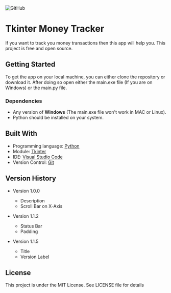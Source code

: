 <img alt="GitHub" src="https://img.shields.io/github/license/Arnav-Ghatti/Tkinter-Money-Tracker?style=plastic">

# Tkinter Money Tracker #

If you want to track you money transactions then this app will help you. This project is free and open source.

## Getting Started ##

To get the app on your local machine, you can either clone the repository or download it.
After doing so open either the main.exe file (If you are on Windows) or the main.py file.

### Dependencies ###
* Any version of **Windows** (The main.exe file won't work in MAC or Linux).
* Python should be installed on your system.


## Built With ###

* Programming language: <a href="https://www.python.org/">Python</a>
* Module: <a href="https://docs.python.org/3/library/tkinter.html">Tkinter</a>
* IDE: <a href="https://code.visualstudio.com/">Visual Studio Code</a>
* Version Control: <a href="https://git-scm.com/">Git</a>

## Version History ##

* Version 1.0.0
    * Description
    * Scroll Bar on X-Axis

* Version 1.1.2
    * Status Bar
    * Padding

* Version 1.1.5
    * Title
    * Version Label

## License ##

This project is under the MIT License. See LICENSE file for details
